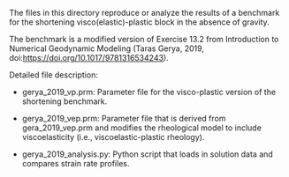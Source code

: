 The files in this directory reproduce or analyze the results of
a benchmark for the shortening visco(elastic)-plastic block in
the absence of gravity.

The benchmark is a modified version of Exercise 13.2 from
Introduction to Numerical Geodynamic Modeling (Taras Gerya,
2019, doi:https://doi.org/10.1017/9781316534243).

Detailed file description:

- gerya_2019_vp.prm: Parameter file for the visco-plastic
version of the shortening benchmark.

- gerya_2019_vep.prm: Parameter file that is derived from
gera_2019_vep.prm and modifies the rheological model to
include viscoelasticity (i.e., viscoelastic-plastic rheology).

- gerya_2019_analysis.py: Python script that loads in
solution data and compares strain rate profiles.
